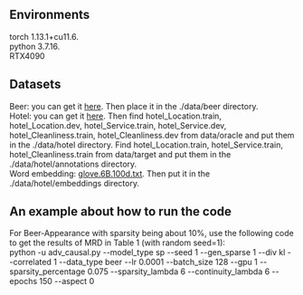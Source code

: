 ## Environments
torch 1.13.1+cu11.6.  
python 3.7.16.   
RTX4090  

## Datasets 

Beer: you can get it [here](http://people.csail.mit.edu/taolei/beer/). Then place it in the ./data/beer directory.  
Hotel: you can get it [here](https://people.csail.mit.edu/yujia/files/r2a/data.zip). 
Then  find hotel_Location.train, hotel_Location.dev, hotel_Service.train, hotel_Service.dev, hotel_Cleanliness.train, hotel_Cleanliness.dev from data/oracle and put them in the ./data/hotel directory. 
Find hotel_Location.train, hotel_Service.train, hotel_Cleanliness.train from data/target and put them in the ./data/hotel/annotations directory.  
Word embedding: [glove.6B.100d.txt](https://nlp.stanford.edu/projects/glove/). Then put it in the ./data/hotel/embeddings directory.

## An example about how to run the code

For Beer-Appearance with sparsity being about 10\%, use the following code to get the results of MRD in Table 1 (with random seed=1):  
python -u adv_causal.py --model_type sp --seed 1 --gen_sparse 1 --div kl --correlated 1 --data_type beer --lr 0.0001 --batch_size 128 --gpu 1 --sparsity_percentage 0.075 --sparsity_lambda 6 --continuity_lambda 6 --epochs 150 --aspect 0
